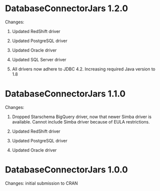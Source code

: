 DatabaseConnectorJars 1.2.0
===========================

Changes: 

1. Updated RedShift driver

2. Updated PostgreSQL driver

3. Updated Oracle driver

4. Updated SQL Server driver

5. All drivers now adhere to JDBC 4.2. Increasing required Java version to 1.8


DatabaseConnectorJars 1.1.0
===========================

Changes: 

1. Dropped Starschema BigQuery driver, now that newer Simba driver is available. Cannot include Simba driver because of EULA restrictions.

2. Updated RedShift driver

3. Updated PostgreSQL driver

4. Updated Oracle driver



DatabaseConnectorJars 1.0.0
===========================

Changes: initial submission to CRAN
